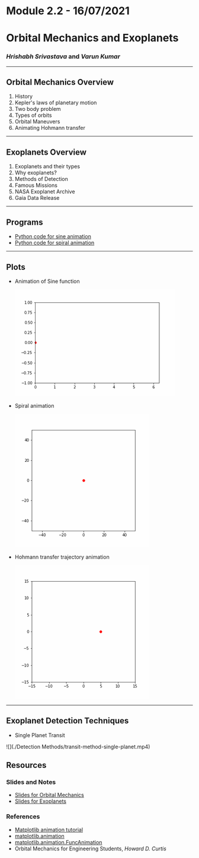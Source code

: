 # Module 2.2 - 16/07/2021

# Orbital Mechanics and Exoplanets

### _Hrishabh Srivastava_ and _Varun Kumar_

---

## Orbital Mechanics Overview

1. History
2. Kepler's laws of planetary motion
3. Two body problem
4. Types of orbits
5. Orbital Maneuvers
6. Animating Hohmann transfer

---

## Exoplanets Overview

1. Exoplanets and their types
2. Why exoplanets?
3. Methods of Detection
4. Famous Missions
5. NASA Exoplanet Archive
6. Gaia Data Release

---

## Programs

- [Python code for sine animation](./programs/sine-animation.py)
- [Python code for spiral animation](./programs/spiral-animation.py)

---

## Plots

- Animation of Sine function

  ![](./images/sine.gif)

- Spiral animation

  ![](./images/spiral.gif)

- Hohmann transfer trajectory animation

  ![](./images/hohmann-transfer.gif)

---

## Exoplanet Detection Techniques

- Single Planet Transit

 ![](./Detection Methods/transit-method-single-planet.mp4)

## Resources

### Slides and Notes

- [Slides for Orbital Mechanics](./orbital-mechanics.pdf)
- [Slides for Exoplanets](./exoplanets.pdf)

### References

- [Matplotlib animation tutorial](https://www.youtube.com/watch?v=GtZxk8Wa3Jw)
- [matplotlib.animation](https://matplotlib.org/stable/api/animation_api.html)
- [matplotlib.animation.FuncAnimation](https://matplotlib.org/stable/api/_as_gen/matplotlib.animation.FuncAnimation.html)
- Orbital Mechanics for Engineering Students, _Howard D. Curtis_

